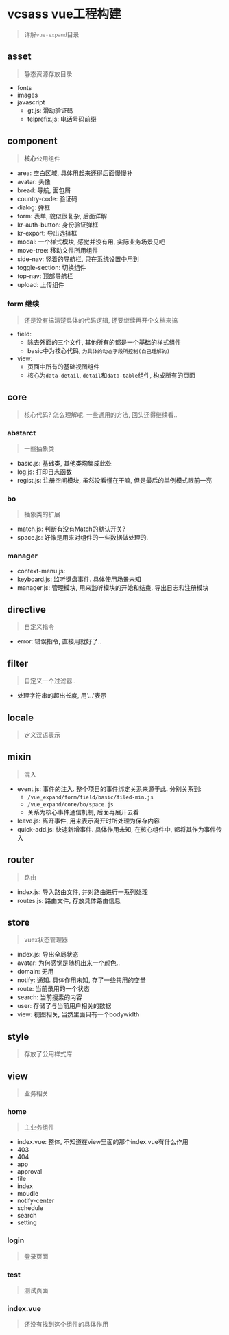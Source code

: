 # vcsass vue工程构建

> 详解`vue-expand`目录

## asset

> 静态资源存放目录

* fonts
* images
* javascript
  * gt.js: 滑动验证码
  * telprefix.js: 电话号码前缀

## component

> **核心**公用组件

* area: 空白区域, 具体用起来还得后面慢慢补
* avatar: 头像
* bread: 导航, 面包屑
* country-code: 验证码
* dialog: 弹框
* form: 表单, 貌似很复杂, 后面详解
* kr-auth-button: 身份验证弹框
* kr-export: 导出选择框
* modal: 一个样式模块, 感觉并没有用, 实际业务场景见吧
* move-tree: 移动文件所用组件
* side-nav: 竖着的导航栏, 只在系统设置中用到
* toggle-section: 切换组件
* top-nav: 顶部导航栏
* upload: 上传组件

### form 继续

> 还是没有搞清楚具体的代码逻辑, 还要继续再开个文档来搞

* field:
  * 除去外面的三个文件, 其他所有的都是一个基础的样式组件
  * basic中为核心代码, `为具体的动态字段所控制(自己理解的)`
* view:
  * 页面中所有的基础视图组件
  * 核心为`data-detail`, `detail`和`data-table`组件, 构成所有的页面

## core

> 核心代码? 怎么理解呢. 一些通用的方法, 回头还得继续看..

### abstarct

> 一些抽象类

* basic.js: 基础类, 其他类均集成此处
* log.js: 打印日志函数
* regist.js: 注册空间模块, 虽然没看懂在干嘛, 但是最后的单例模式眼前一亮

### bo

> 抽象类的扩展

* match.js: 判断有没有Match的默认开关?
* space.js: 好像是用来对组件的一些数据做处理的.

### manager

* context-menu.js:
* keyboard.js: 监听键盘事件. 具体使用场景未知
* manager.js: 管理模块, 用来监听模块的开始和结束. 导出日志和注册模块

## directive

> 自定义指令

* error: 错误指令, 直接用就好了..

## filter

> 自定义一个过滤器..

* 处理字符串的超出长度, 用'...'表示

## locale

> 定义汉语表示

## mixin

> 混入

* event.js: 事件的注入. 整个项目的事件绑定关系来源于此. 分别关系到:
  * `/vue_expand/form/field/basic/filed-min.js`
  * `/vue_expand/core/bo/space.js`
  * 关系为核心事件通信机制, 后面再展开去看
* leave.js: 离开事件, 用来表示离开时所处理为保存内容
* quick-add.js: 快速新增事件. 具体作用未知, 在核心组件中, 都将其作为事件传入

## router

> 路由

* index.js: 导入路由文件, 并对路由进行一系列处理
* routes.js: 路由文件, 存放具体路由信息

## store

> vuex状态管理器

* index.js: 导出全局状态
* avatar: 为何感觉是随机出来一个颜色..
* domain: 无用
* notify: 通知. 具体作用未知, 存了一些共用的变量
* route: 当前录用的一个状态
* search: 当前搜素的内容
* user: 存储了与当前用户相关的数据
* view: 视图相关, 当然里面只有一个bodywidth

## style

> 存放了公用样式库

## view

> 业务相关

### home

> 主业务组件

* index.vue: 整体, 不知道在view里面的那个index.vue有什么作用
* 403
* 404
* app
* approval
* file
* index
* moudle
* notify-center
* schedule
* search
* setting

### login

> 登录页面

### test

> 测试页面

### index.vue

> 还没有找到这个组件的具体作用
